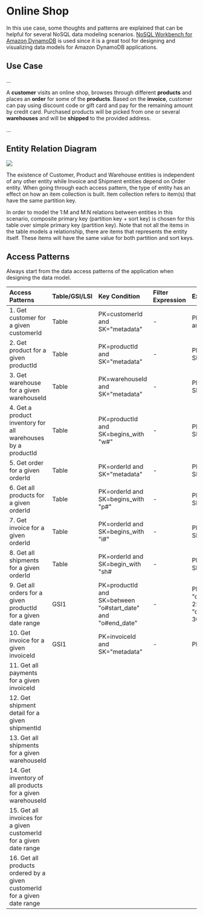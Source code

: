 # Online Shop

In this use case, some thoughts and patterns are explained that can be helpful for several NoSQL data modeling scenarios. [NoSQL Workbench for Amazon DynamoDB](https://docs.aws.amazon.com/amazondynamodb/latest/developerguide/workbench.settingup.html) is used since it is a great tool for designing and visualizing data models for Amazon DynamoDB applications.

## Use Case

...
 
 A **customer** visits an online shop, browses through different **products** and places an **order** for some of the **products**. Based on the **invoice**, customer can pay using discount code or gift card and pay for the remaining amount by credit card. Purchased products will be picked from one or several **warehouses** and will be **shipped** to the provided address.
 
 ...

## Entity Relation Diagram
![](resources/AnOnlineShopErd.png)

The existence of Customer, Product and Warehouse entities is independent of any other entity while Invoice and Shipment entities depend on Order entity. When going through each access pattern, the type of entity has an effect on how an item collection is built. Item collection refers to item(s) that have the same partition key.

In order to model the 1:M and M:N relations between entities in this scenario, composite primary key (partition key + sort key) is chosen for this table over simple primary key (partition key). Note that not all the items in the table models a relationship, there are items that represents the entity itself. These items will have the same value for both partition and sort keys.

## Access Patterns

Always start from the data access patterns of the application when designing the data model.

| Access Patterns |Table/GSI/LSI|Key Condition|Filter Expression| Example|
| :---        | :---         | :---     | :---    |:---|
| 1. Get customer for a given customerId|Table|PK=customerId and SK="metadata"|-|PK="c#customer@mail.com" and SK="metadata"|
| 2. Get product for a given productId   |Table|PK=productId and SK="metadata"|-|PK="p#p1" and SK="metadata"|
| 3. Get warehouse for a given warehouseId |Table|PK=warehouseId and SK="metadata"|-|PK="w#w1" and SK="metadata"
| 4. Get a product inventory for all warehouses by a productId |Table|PK=productId and SK=begins_with "w#"|-|PK="p#p1" and SK=begins_with "w#"
| 5. Get order for a given orderId |Table|PK=orderId and SK="metadata"|-|PK="o#o1" and SK="metadata"
| 6. Get all products for a given orderId |Table|PK=orderId and SK=begins_with "p#"|-|PK="o#o1" and SK=begins_with "p#"
| 7. Get invoice for a given orderId |Table|PK=orderId and SK=begins_with "i#"|-|PK="o#o1" and SK=begins_with "i#"
| 8. Get all shipments for a given orderId |Table|PK=orderId and SK=begin_with "sh#|-|PK="o#o1" and SK=begins_with "sh#"
| 9. Get all orders for a given productId for a given date range |GSI1|PK=productId and SK=between "o#start_date" and "o#end_date" |-|PK="p#p1 and SK=between "o#2022-05-25T16:00:00" and "o#2022-05-30T16:00:00"
| 10. Get invoice for a given invoiceId |GSI1|PK=invoiceId and SK="metadata"|-|PK="i#i1" and S="metadata"
| 11. Get all payments for a given invoiceId |
| 12. Get shipment detail for a given shipmentId |
| 13. Get all shipments for a given warehouseId |
| 14. Get inventory of all products for a given warehouseId |
| 15. Get all invoices for a given customerId for a given date range |
| 16. Get all products ordered by a given customerId for a given date range  |